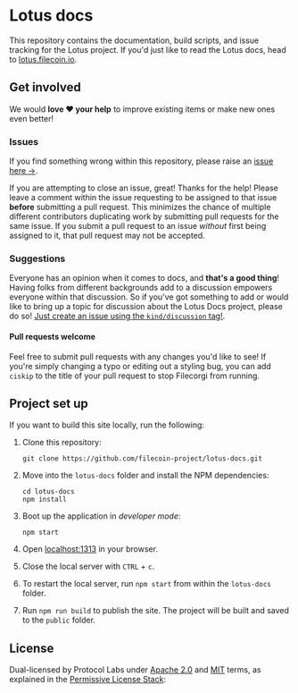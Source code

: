# Lotus docs

This repository contains the documentation, build scripts, and issue tracking for the Lotus project. If you'd just like to read the Lotus docs, head to [lotus.filecoin.io](https://lotus.filecoin.io).

## Get involved

We would **love ❤️ your help** to improve existing items or make new ones even better!

### Issues

If you find something wrong within this repository, please raise an [issue here →](https://github.com/filecoin-project/lotus-docs/issues).

If you are attempting to close an issue, great! Thanks for the help! Please leave a comment within the issue requesting to be assigned to that issue **before** submitting a pull request. This minimizes the chance of multiple different contributors duplicating work by submitting pull requests for the same issue. If you submit a pull request to an issue _without_ first being assigned to it, that pull request may not be accepted.

### Suggestions

Everyone has an opinion when it comes to docs, and **that's a good thing**! Having folks from different backgrounds add to a discussion empowers everyone within that discussion. So if you've got something to add or would like to bring up a topic for discussion about the Lotus Docs project, please do so! [Just create an issue using the `kind/discussion` tag!](https://github.com/filecoin-project/lotus-docs/labels/kind%2Fdiscussion).

#### Pull requests welcome

Feel free to submit pull requests with any changes you'd like to see! If you're simply changing a typo or editing out a styling bug, you can add `ciskip` to the title of your pull request to stop Filecorgi from running.

## Project set up

If you want to build this site locally, run the following:

1. Clone this repository:

   ```shell
   git clone https://github.com/filecoin-project/lotus-docs.git
   ```

1. Move into the `lotus-docs` folder and install the NPM dependencies:

   ```shell
   cd lotus-docs
   npm install
   ```

1. Boot up the application in _developer mode_:

   ```shell
   npm start
   ```

1. Open [localhost:1313](http://localhost:1313/) in your browser.
1. Close the local server with `CTRL` + `c`.
1. To restart the local server, run `npm start` from within the `lotus-docs` folder.
1. Run `npm run build` to publish the site. The project will be built and saved to the `public` folder.

## License

Dual-licensed by Protocol Labs under [Apache 2.0](http://www.apache.org/licenses/LICENSE-2.0) and [MIT](http://opensource.org/licenses/MIT) terms, as explained in the [Permissive License Stack](https://protocol.ai/blog/announcing-the-permissive-license-stack/):
